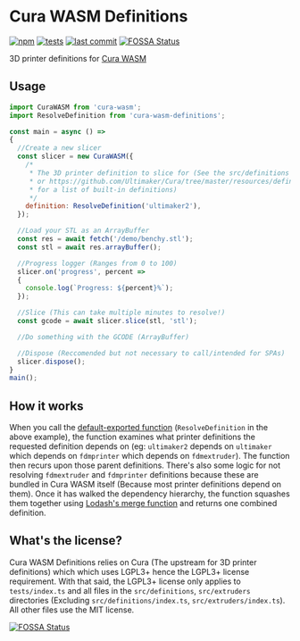 # Cura WASM Definitions
[![npm](https://img.shields.io/npm/v/cura-wasm-definitions)](https://npmjs.com/package/cura-wasm-definitions)
[![tests](https://img.shields.io/github/workflow/status/Cloud-CNC/cura-wasm-definitions/Tests?label=tests)](https://github.com/Cloud-CNC/cura-wasm-definitions/actions)
[![last commit](https://img.shields.io/github/last-commit/Cloud-CNC/cura-wasm-definitions)](https://github.com/Cloud-CNC/cura-wasm-definitions/commits/master)
[![FOSSA Status](https://app.fossa.com/api/projects/git%2Bgithub.com%2FCloud-CNC%2Fcura-wasm-definitions.svg?type=shield)](https://app.fossa.com/projects/git%2Bgithub.com%2FCloud-CNC%2Fcura-wasm-definitions?ref=badge_shield)

3D printer definitions for [Cura WASM](https://github.com/cloud-cnc/cura-wasm)

## Usage
```Javascript
import CuraWASM from 'cura-wasm';
import ResolveDefinition from 'cura-wasm-definitions';

const main = async () =>
{
  //Create a new slicer
  const slicer = new CuraWASM({
    /*
     * The 3D printer definition to slice for (See the src/definitions directory
     * or https://github.com/Ultimaker/Cura/tree/master/resources/definitions
     * for a list of built-in definitions)
     */
    definition: ResolveDefinition('ultimaker2'),
  });

  //Load your STL as an ArrayBuffer
  const res = await fetch('/demo/benchy.stl');
  const stl = await res.arrayBuffer();

  //Progress logger (Ranges from 0 to 100)
  slicer.on('progress', percent =>
  {
    console.log(`Progress: ${percent}%`);
  });

  //Slice (This can take multiple minutes to resolve!)
  const gcode = await slicer.slice(stl, 'stl');

  //Do something with the GCODE (ArrayBuffer)

  //Dispose (Reccomended but not necessary to call/intended for SPAs)
  slicer.dispose();
}
main();
```

## How it works
When you call the [default-exported function](./src/index.ts) (`ResolveDefinition` in the above example), the function examines what printer definitions the requested definition depends on (eg: `ultimaker2` depends on `ultimaker` which depends on `fdmprinter` which depends on `fdmextruder`). The function then recurs upon those parent definitions. There's also some logic for not resolving `fdmextruder` and `fdmprinter` definitions because these are bundled in Cura WASM itself (Because most printer definitions depend on them). Once it has walked the dependency hierarchy, the function squashes them together using [Lodash's merge function](https://lodash.com/docs#merge) and returns one combined definition.

## What's the license?
Cura WASM Definitions relies on Cura (The upstream for 3D printer definitions) which which uses LGPL3+ hence the LGPL3+ license requirement. With that said, the LGPL3+ license only applies to `tests/index.ts` and all files in the `src/definitions`, `src/extruders` directories (Excluding `src/definitions/index.ts`, `src/extruders/index.ts`). All other files use the MIT license.

[![FOSSA Status](https://app.fossa.com/api/projects/git%2Bgithub.com%2FCloud-CNC%2Fcura-wasm-definitions.svg?type=large)](https://app.fossa.com/projects/git%2Bgithub.com%2FCloud-CNC%2Fcura-wasm-definitions?ref=badge_large)